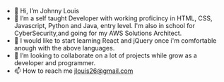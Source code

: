 - 👋 Hi, I’m Johnny Louis
- 👀 I’m a self taught Developer with working proficincy in HTML, CSS, Javascript, Python and Java, entry level. I'm also in school for CyberSecurity,and going for my AWS       Solutions Architect. 
- 🌱 I would like to start learning React and jQuery once i'm comfortable anough with the above languages.
- 💞️ I’m looking to collaborate on a lot of projects while grow as a developer and programmer. 
- 📫 How to reach me jlouis26@gmail.com

<!---
jlouis26/jlouis26 is a ✨ special ✨ repository because its `README.md` (this file) appears on your GitHub profile.
You can click the Preview link to take a look at your changes.
--->
